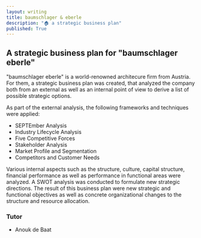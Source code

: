 ```yaml
---
layout: writing
title: baumschlager & eberle
description: "🏠 a strategic business plan"
published: True
---
```


## A strategic business plan for "baumschlager eberle"

"baumschlager eberle" is a world-renowned architecure firm from Austria. For them, a strategic business plan was created, that analyzed the company both from an external as well as an internal point of view to derive a list of possible strategic options. 

As part of the external analysis, the following frameworks and techniques were applied:
- SEPTEmber Analysis
- Industry Lifecycle Analysis
- Five Competitive Forces
- Stakeholder Analysis
- Market Profile and Segmentation
- Competitors and Customer Needs

Various internal aspects such as the structure, culture, capital structure, financial performance as well as performance in functional areas were analyzed. A SWOT analysis was conducted to formulate new strategic directions. The result of this business plan were new strategic and functional objectives as well as concrete organizational changes to the structure and resource allocation. 

### Tutor

- Anouk de Baat